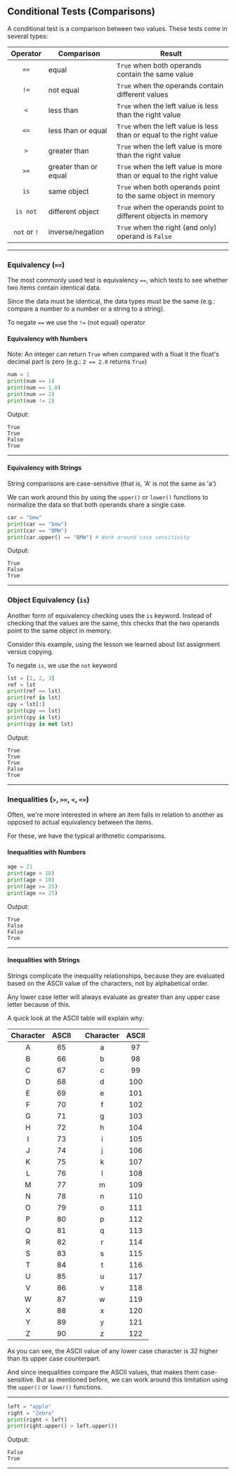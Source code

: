 ## Conditional Tests (Comparisons)

A conditional test is a comparison between two values. These tests come in
several types:

|Operator|Comparison|Result|
|:-:|-|-|
|`==`|equal|`True` when both operands contain the same value|
|`!=`|not equal|`True` when the operands contain different values|
|`<`|less than|`True` when the left value is less than the right value|
|`<=`|less than or equal|`True` when the left value is less than or equal to the right value|
|`>`|greater than|`True` when the left value is more than the right value|
|`>=`|greater than or equal|`True` when the left value is more than or equal to the right value|
|`is`|same object|`True` when both operands point to the same object in memory|
|`is not`|different object|`True` when the operands point to different objects in memory|
|`not` or `!`|inverse/negation|`True` when the right (and only) operand is `False`|

---

### Equivalency (`==`)

The most commonly used test is equivalency `==`, which tests to see whether
two items contain identical data.

Since the data must be identical, the data types must be the same (e.g.:
compare a number to a number or a string to a string).

To negate `==` we use the `!=` (not equal) operator

#### Equivalency with Numbers

Note: An integer can return `True` when compared with a float it the
float's decimal part is zero (e.g.: `2 == 2.0` returns `True`)

```python
num = 1
print(num == 1)
print(num == 1.0)
print(num == 2)
print(num != 2)
```

Output:

```
True
True
False
True
```

---

#### Equivalency with Strings

String comparisons are case-sensitive (that is, 'A' is not the same as 'a')

We can work around this by using the `upper()` or `lower()` functions to
normalize the data so that both operands share a single case.

```python
car = "bmw"
print(car == "bmw")
print(car == "BMW")
print(car.upper() == "BMW") # Work around case sensitivity
```

Output:

```
True
False
True
```

---

### Object Equivalency (`is`)

Another form of equivalency checking uses the `is` keyword. Instead of 
checking that the values are the same, this checks that the two operands
point to the same object in memory.

Consider this example, using the lesson we learned about list assignment
versus copying.

To negate `is`, we use the `not` keyword

```python
lst = [1, 2, 3]
ref = lst
print(ref == lst)
print(ref is lst)
cpy = lst[:]
print(cpy == lst)
print(cpy is lst)
print(cpy is not lst)
```

Output:

```
True
True
True
False
True
```

---

### Inequalities (`>`, `>=`, `<`, `<=`)

Often, we're more interested in where an item falls in relation to another as
opposed to actual equivalency between the items.

For these, we have the typical arithmetic comparisons.

#### Inequalities with Numbers

```python
age = 21
print(age > 18)
print(age < 18)
print(age >= 25)
print(age <= 25)
```

Output:

```
True
False
False
True
```

---

#### Inequalities with Strings

Strings complicate the inequality relationships, because they are evaluated
based on the ASCII value of the characters, not by alphabetical order.

Any lower case letter will always evaluate as greater than any upper case 
letter because of this.

A quick look at the ASCII table will explain why:

|Character|ASCII||Character|ASCII|
|:-:|:-:|-|:-:|:-:|
|A|65||a|97|
|B|66||b|98|
|C|67||c|99|
|D|68||d|100|
|E|69||e|101|
|F|70||f|102|
|G|71||g|103|
|H|72||h|104|
|I|73||i|105|
|J|74||j|106|
|K|75||k|107|
|L|76||l|108|
|M|77||m|109|
|N|78||n|110|
|O|79||o|111|
|P|80||p|112|
|Q|81||q|113|
|R|82||r|114|
|S|83||s|115|
|T|84||t|116|
|U|85||u|117|
|V|86||v|118|
|W|87||w|119|
|X|88||x|120|
|Y|89||y|121|
|Z|90||z|122|

As you can see, the ASCII value of any lower case character is 32 higher than
its upper case counterpart.

And since inequalities compare the ASCII values, that makes them
case-sensitive. But as mentioned before, we can work around this limitation
using the `upper()` or `lower()` functions.

---

```python
left = "apple"
right = "Zebra"
print(right > left)
print(right.upper() > left.upper())
```

Output:

```
False
True
```

---

